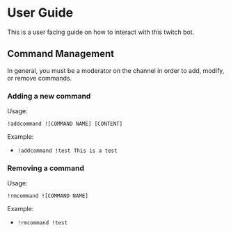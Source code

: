 # User Guide

This is a user facing guide on how to interact with this twitch bot.

## Command Management
In general, you must be a moderator on the channel in order to add, modify, or remove commands.
### Adding a new command
Usage:
```
!addcommand ![COMMAND NAME] [CONTENT]
```
Example:
- `!addcommand !test This is a test`

### Removing a command
Usage:
```
!rmcommand ![COMMAND NAME]
```
Example:
- `!rmcommand !test`
